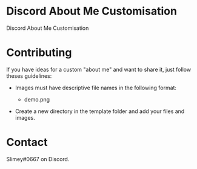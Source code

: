 # Discord About Me Customisation

Discord About Me Customisation

# Contributing

If you have ideas for a custom "about me" and want to share it, just follow theses guidelines:

- Images must have descriptive file names in the following format:
  - demo.png

- Create a new directory in the template folder and add your files and images.

# Contact
Slimey#0667 on Discord.
